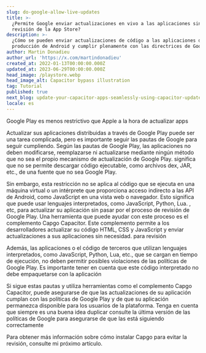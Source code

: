 ```yaml
---
slug: do-google-allow-live-updates
title: >-
  ¿Permite Google enviar actualizaciones en vivo a las aplicaciones sin la
  revisión de la App Store?
description: >-
  ¿Cómo se pueden enviar actualizaciones de código a las aplicaciones de
  producción de Android y cumplir plenamente con las directrices de Google?
author: Martin Donadieu
author_url: 'https://x.com/martindonadieu'
created_at: 2022-01-13T00:00:00.000Z
updated_at: 2023-06-29T00:00:00.000Z
head_image: /playstore.webp
head_image_alt: Capacitor bypass illustration
tag: Tutorial
published: true
next_blog: update-your-capacitor-apps-seamlessly-using-capacitor-updater
locale: es
---
```


Google Play es menos restrictivo que Apple a la hora de actualizar apps

Actualizar sus aplicaciones distribuidas a través de Google Play puede ser una tarea complicada, pero es importante seguir las pautas de Google para seguir cumpliendo. Según las pautas de Google Play, las aplicaciones no deben modificarse, reemplazarse ni actualizarse mediante ningún método que no sea el propio mecanismo de actualización de Google Play. significa que no se permite descargar código ejecutable, como archivos dex, JAR, etc., de una fuente que no sea Google Play.

Sin embargo, esta restricción no se aplica al código que se ejecuta en una máquina virtual o un intérprete que proporciona acceso indirecto a las API de Android, como JavaScript en una vista web o navegador. Esto significa que puede usar lenguajes interpretados, como JavaScript, Python, Lua. , etc, para actualizar su aplicación sin pasar por el proceso de revisión de Google Play. Una herramienta que puede ayudar con este proceso es el complemento Capgo Capacitor. Este complemento permite a los desarrolladores actualizar su código HTML, CSS y JavaScript y enviar actualizaciones a sus aplicaciones sin necesidad. para revisión

Además, las aplicaciones o el código de terceros que utilizan lenguajes interpretados, como JavaScript, Python, Lua, etc., que se cargan en tiempo de ejecución, no deben permitir posibles violaciones de las políticas de Google Play. Es importante tener en cuenta que este código interpretado no debe empaquetarse con la aplicación

Si sigue estas pautas y utiliza herramientas como el complemento Capgo Capacitor, puede asegurarse de que las actualizaciones de su aplicación cumplan con las políticas de Google Play y de que su aplicación permanezca disponible para los usuarios de la plataforma. Tenga en cuenta que siempre es una buena idea duplicar consulte la última versión de las políticas de Google para asegurarse de que las está siguiendo correctamente

Para obtener más información sobre cómo instalar Capgo para evitar la revisión, consulte mi próximo artículo.